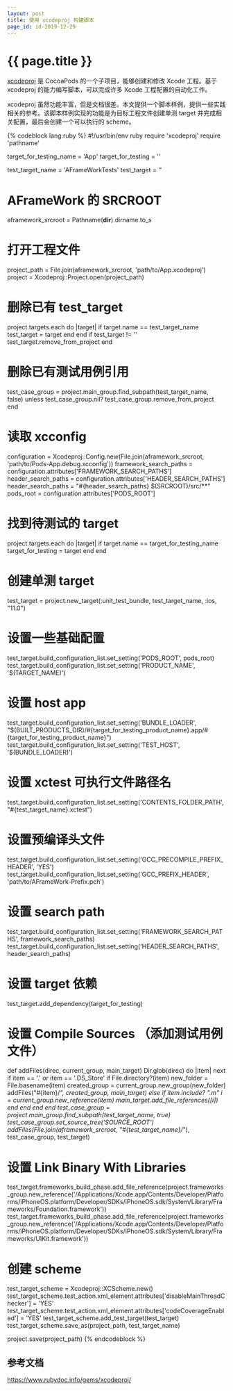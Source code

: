 ```yaml
---
layout: post
title: 使用 xcodeproj 构建脚本
page_id: id-2019-12-29
---
```


<h1 class="">{{ page.title }}</h1>

<a href="https://github.com/CocoaPods/Xcodeproj" target="_blank">xcodeproj</a> 是 CocoaPods 的一个子项目，能够创建和修改 Xcode 工程。基于 xcodeproj 的能力编写脚本，可以完成许多 Xcode 工程配置的自动化工作。

xcodeproj 虽然功能丰富，但是文档很差。本文提供一个脚本样例，提供一些实践相关的参考。该脚本样例实现的功能是为目标工程文件创建单测 target 并完成相关配置，最后会创建一个可以执行的 scheme。

{% codeblock lang:ruby %}
#!/usr/bin/env ruby
require 'xcodeproj'
require 'pathname'

target_for_testing_name = 'App'
target_for_testing = ''

test_target_name = 'AFrameWorkTests'
test_target = ''

# AFrameWork 的 SRCROOT
aframework_srcroot = Pathname(__dir__).dirname.to_s

# 打开工程文件
project_path = File.join(aframework_srcroot, 'path/to/App.xcodeproj')
project = Xcodeproj::Project.open(project_path)

# 删除已有 test_target
project.targets.each do |target|
  if target.name == test_target_name
    test_target = target
  end
end
if test_target != ''
  test_target.remove_from_project
end
# 删除已有测试用例引用
test_case_group = project.main_group.find_subpath(test_target_name, false)
unless test_case_group.nil?
  test_case_group.remove_from_project
end

# 读取 xcconfig
configuration = Xcodeproj::Config.new(File.join(aframework_srcroot, 'path/to/Pods-App.debug.xcconfig'))
framework_search_paths = configuration.attributes['FRAMEWORK_SEARCH_PATHS']
header_search_paths = configuration.attributes['HEADER_SEARCH_PATHS']
header_search_paths = "#{header_search_paths} $(SRCROOT)/src/**"
pods_root = configuration.attributes['PODS_ROOT']

# 找到待测试的 target
project.targets.each do |target|
  if target.name == target_for_testing_name
    target_for_testing = target
  end
end

# 创建单测 target
test_target = project.new_target(:unit_test_bundle, test_target_name, :ios, "11.0")

# 设置一些基础配置
test_target.build_configuration_list.set_setting('PODS_ROOT', pods_root)
test_target.build_configuration_list.set_setting('PRODUCT_NAME', '$(TARGET_NAME)')
# 设置 host app
test_target.build_configuration_list.set_setting('BUNDLE_LOADER', "$(BUILT_PRODUCTS_DIR)/#{target_for_testing_product_name}.app/#{target_for_testing_product_name}")
test_target.build_configuration_list.set_setting('TEST_HOST', '$(BUNDLE_LOADER)')
# 设置 xctest 可执行文件路径名
test_target.build_configuration_list.set_setting('CONTENTS_FOLDER_PATH', "#{test_target_name}.xctest")
# 设置预编译头文件
test_target.build_configuration_list.set_setting('GCC_PRECOMPILE_PREFIX_HEADER', 'YES')
test_target.build_configuration_list.set_setting('GCC_PREFIX_HEADER', 'path/to/AFrameWork-Prefix.pch')
# 设置 search path
test_target.build_configuration_list.set_setting('FRAMEWORK_SEARCH_PATHS', framework_search_paths)
test_target.build_configuration_list.set_setting('HEADER_SEARCH_PATHS', header_search_paths)
# 设置 target 依赖
test_target.add_dependency(target_for_testing)
# 设置 Compile Sources （添加测试用例文件）
def addFiles(direc, current_group, main_target)
  Dir.glob(direc) do |item|
    next if item == '.' or item == '.DS_Store'
    if File.directory?(item)
      new_folder = File.basename(item)
      created_group = current_group.new_group(new_folder)
      addFiles("#{item}/*", created_group, main_target)
    else
      if item.include? ".m"
        i = current_group.new_reference(item)
        main_target.add_file_references([i])
      end
    end
  end
end
test_case_group = project.main_group.find_subpath(test_target_name, true)
test_case_group.set_source_tree('SOURCE_ROOT')
addFiles(File.join(aframework_srcroot, "#{test_target_name}/*"), test_case_group, test_target)

# 设置 Link Binary With Libraries
test_target.frameworks_build_phase.add_file_reference(project.frameworks_group.new_reference('/Applications/Xcode.app/Contents/Developer/Platforms/iPhoneOS.platform/Developer/SDKs/iPhoneOS.sdk/System/Library/Frameworks/Foundation.framework'))
test_target.frameworks_build_phase.add_file_reference(project.frameworks_group.new_reference('/Applications/Xcode.app/Contents/Developer/Platforms/iPhoneOS.platform/Developer/SDKs/iPhoneOS.sdk/System/Library/Frameworks/UIKit.framework'))

# 创建 scheme
test_target_scheme = Xcodeproj::XCScheme.new()
test_target_scheme.test_action.xml_element.attributes['disableMainThreadChecker'] = 'YES'
test_target_scheme.test_action.xml_element.attributes['codeCoverageEnabled'] = 'YES'
test_target_scheme.add_test_target(test_target)
test_target_scheme.save_as(project_path, test_target_name)

project.save(project_path)
{% endcodeblock %}

<h2>参考文档</h2>

<a href="https://www.rubydoc.info/gems/xcodeproj/" target="_blank">https://www.rubydoc.info/gems/xcodeproj/</a>
